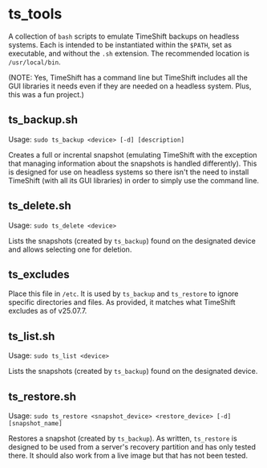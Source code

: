 # ts_tools
A collection of `bash` scripts to emulate TimeShift backups on headless systems.  Each is intended to be instantiated within the `$PATH`, set as executable, and without the `.sh` extension.  The recommended location is `/usr/local/bin`.  

(NOTE: Yes, TimeShift has a command line but TimeShift includes all the GUI libraries it needs even if they are needed on a headless system.  Plus, this was a fun project.) 

## ts_backup.sh
Usage: `sudo ts_backup <device> [-d] [description]`

Creates a full or incrental snapshot (emulating TimeShift with the exception that managing information about the snapshots is handled differently).  This is designed for use on headless systems so there isn't the need to install TimeShift (with all its GUI libraries) in order to simply use the command line.

## ts_delete.sh
Usage: `sudo ts_delete <device>`

Lists the snapshots (created by `ts_backup`) found on the designated device and allows selecting one for deletion.

## ts_excludes
Place this file in `/etc`.  It is used by `ts_backup` and `ts_restore` to ignore specific directories and files.  As provided, it matches what TimeShift excludes as of v25.07.7.

## ts_list.sh
Usage: `sudo ts_list <device>`

Lists the snapshots (created by `ts_backup`) found on the designated device.

## ts_restore.sh
Usage: `sudo ts_restore <snapshot_device> <restore_device> [-d] [snapshot_name]`

Restores a snapshot (created by `ts_backup`).  As written, `ts_restore` is designed to be used from a server's recovery partition and has only tested there.  It should also work from a live image but that has not been tested.

